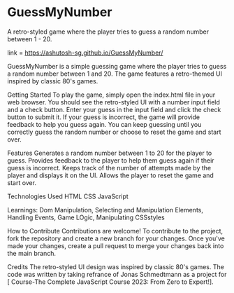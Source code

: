 # GuessMyNumber

A retro-styled game where the player tries to guess a random number between 1 - 20.

link = https://ashutosh-sg.github.io/GuessMyNumber/

GuessMyNumber is a simple guessing game where the player tries to guess a random number
between 1 and 20. The game features a retro-themed UI inspired by classic 80's games.

Getting Started
To play the game, simply open the index.html file in your web browser. You should see 
the retro-styled UI with a number input field and a check button. Enter your guess in 
the input field and click the check button to submit it. If your guess is incorrect, 
the game will provide feedback to help you guess again. You can keep guessing until 
you correctly guess the random number or choose to reset the game and start over.

Features
Generates a random number between 1 to 20 for the player to guess.
Provides feedback to the player to help them guess again if their guess is incorrect.
Keeps track of the number of attempts made by the player and displays it on the UI.
Allows the player to reset the game and start over.

Technologies Used
HTML
CSS
JavaScript

Learnings:
Dom Manipulation,
Selecting and Manipulation Elements,
Handling Events,
Game LOgic,
Manipulating CSSstyles

How to Contribute
Contributions are welcome! To contribute to the project, fork the repository and create 
a new branch for your changes. Once you've made your changes, create a pull request to 
merge your changes back into the main branch.

Credits
The retro-styled UI design was inspired by classic 80's games. The code was written by 
taking refrance of Jonas Schmedtmann  as a project for [ Course-The Complete JavaScript 
Course 2023: From Zero to Expert!].

